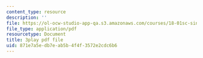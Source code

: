 ```yaml
---
content_type: resource
description: ''
file: https://ol-ocw-studio-app-qa.s3.amazonaws.com/courses/18-01sc-single-variable-calculus-fall-2010/871e7a5edb7eab5b4f4f3572e2cdc6b6_ER5B_YBFMJo.pdf
file_type: application/pdf
resourcetype: Document
title: 3play pdf file
uid: 871e7a5e-db7e-ab5b-4f4f-3572e2cdc6b6
---
```

